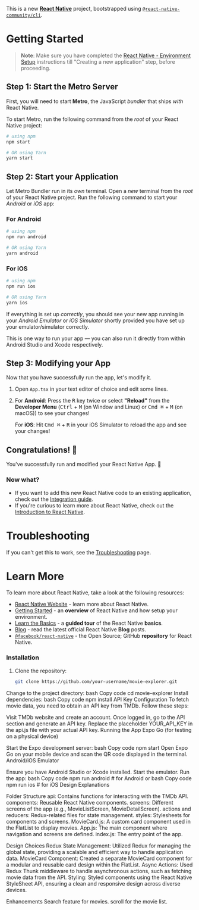 This is a new [**React Native**](https://reactnative.dev) project, bootstrapped using [`@react-native-community/cli`](https://github.com/react-native-community/cli).

# Getting Started

>**Note**: Make sure you have completed the [React Native - Environment Setup](https://reactnative.dev/docs/environment-setup) instructions till "Creating a new application" step, before proceeding.

## Step 1: Start the Metro Server

First, you will need to start **Metro**, the JavaScript _bundler_ that ships _with_ React Native.

To start Metro, run the following command from the _root_ of your React Native project:

```bash
# using npm
npm start

# OR using Yarn
yarn start
```

## Step 2: Start your Application

Let Metro Bundler run in its _own_ terminal. Open a _new_ terminal from the _root_ of your React Native project. Run the following command to start your _Android_ or _iOS_ app:

### For Android

```bash
# using npm
npm run android

# OR using Yarn
yarn android
```

### For iOS

```bash
# using npm
npm run ios

# OR using Yarn
yarn ios
```

If everything is set up _correctly_, you should see your new app running in your _Android Emulator_ or _iOS Simulator_ shortly provided you have set up your emulator/simulator correctly.

This is one way to run your app — you can also run it directly from within Android Studio and Xcode respectively.

## Step 3: Modifying your App

Now that you have successfully run the app, let's modify it.

1. Open `App.tsx` in your text editor of choice and edit some lines.
2. For **Android**: Press the <kbd>R</kbd> key twice or select **"Reload"** from the **Developer Menu** (<kbd>Ctrl</kbd> + <kbd>M</kbd> (on Window and Linux) or <kbd>Cmd ⌘</kbd> + <kbd>M</kbd> (on macOS)) to see your changes!

   For **iOS**: Hit <kbd>Cmd ⌘</kbd> + <kbd>R</kbd> in your iOS Simulator to reload the app and see your changes!

## Congratulations! :tada:

You've successfully run and modified your React Native App. :partying_face:

### Now what?

- If you want to add this new React Native code to an existing application, check out the [Integration guide](https://reactnative.dev/docs/integration-with-existing-apps).
- If you're curious to learn more about React Native, check out the [Introduction to React Native](https://reactnative.dev/docs/getting-started).

# Troubleshooting

If you can't get this to work, see the [Troubleshooting](https://reactnative.dev/docs/troubleshooting) page.

# Learn More

To learn more about React Native, take a look at the following resources:

- [React Native Website](https://reactnative.dev) - learn more about React Native.
- [Getting Started](https://reactnative.dev/docs/environment-setup) - an **overview** of React Native and how setup your environment.
- [Learn the Basics](https://reactnative.dev/docs/getting-started) - a **guided tour** of the React Native **basics**.
- [Blog](https://reactnative.dev/blog) - read the latest official React Native **Blog** posts.
- [`@facebook/react-native`](https://github.com/facebook/react-native) - the Open Source; GitHub **repository** for React Native.


### Installation

1. Clone the repository:

   ```bash
   git clone https://github.com/your-username/movie-explorer.git
   
Change to the project directory:
bash
Copy code
cd movie-explorer
Install dependencies:
bash
Copy code
npm install
API Key Configuration
To fetch movie data, you need to obtain an API key from TMDb. Follow these steps:

Visit TMDb website and create an account.
Once logged in, go to the API section and generate an API key.
Replace the placeholder YOUR_API_KEY in the api.js file with your actual API key.
Running the App
Expo Go (for testing on a physical device)

Start the Expo development server:
bash
Copy code
npm start
Open Expo Go on your mobile device and scan the QR code displayed in the terminal.
Android/iOS Emulator

Ensure you have Android Studio or Xcode installed.
Start the emulator.
Run the app:
bash
Copy code
npm run android  # for Android
or
bash
Copy code
npm run ios  # for iOS
Design Explanations

Folder Structure
api: Contains functions for interacting with the TMDb API.
components: Reusable React Native components.
screens: Different screens of the app (e.g., MovieListScreen, MovieDetailScreen).
actions and reducers: Redux-related files for state management.
styles: Stylesheets for components and screens.
MovieCard.js: A custom card component used in the FlatList to display movies.
App.js: The main component where navigation and screens are defined.
index.js: The entry point of the app.

Design Choices
Redux State Management: Utilized Redux for managing the global state, providing a scalable and efficient way to handle application data.
MovieCard Component: Created a separate MovieCard component for a modular and reusable card design within the FlatList.
Async Actions: Used Redux Thunk middleware to handle asynchronous actions, such as fetching movie data from the API.
Styling: Styled components using the React Native StyleSheet API, ensuring a clean and responsive design across diverse devices.


Enhancements
Search feature for movies.
scroll for the movie list.
